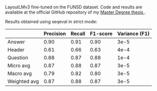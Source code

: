 LayoutLMv3 fine-tuned on the FUNSD dataset. Code and results are available at the official GitHub repository of my [Master Degree thesis ](https://github.com/AleRosae/thesis-layoutlm).

Results obtained using seqeval in strict mode:

|              | Precision | Recall | F1-score | Variance (F1) |
|--------------|-----------|--------|----------|---------------|
| Answer       | 0.90      | 0.91   | 0.90     | 3e-5          |
| Header       | 0.61      | 0.66   | 0.63     | 4e-4          |
| Question     | 0.88      | 0.87   | 0.88     | 1e-4          |
| Micro avg    | 0.87      | 0.88   | 0.87     | 3e-5          |
| Macro avg    | 0.79      | 0.82   | 0.80     | 3e-5          |
| Weighted avg | 0.87      | 0.88   | 0.87     | 3e-5          |

